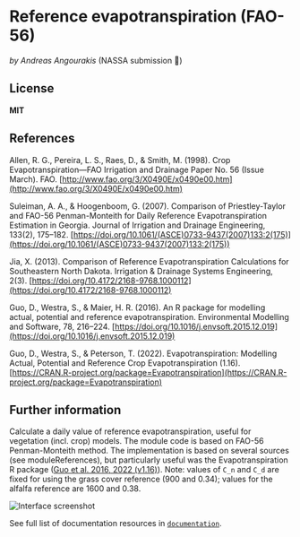# Reference evapotranspiration (FAO-56)

*by Andreas Angourakis* (NASSA submission :rocket:)

## License

**MIT**

## References

Allen, R. G., Pereira, L. S., Raes, D., & Smith, M. (1998). Crop Evapotranspiration—FAO Irrigation and Drainage Paper No. 56 (Issue March). FAO. [http://www.fao.org/3/X0490E/x0490e00.htm](http://www.fao.org/3/X0490E/x0490e00.htm)

Suleiman, A. A., & Hoogenboom, G. (2007). Comparison of Priestley-Taylor and FAO-56 Penman-Monteith for Daily Reference Evapotranspiration Estimation in Georgia. Journal of Irrigation and Drainage Engineering, 133(2), 175–182. [https://doi.org/10.1061/(ASCE)0733-9437(2007)133:2(175)](https://doi.org/10.1061/(ASCE)0733-9437(2007)133:2(175))

Jia, X. (2013). Comparison of Reference Evapotranspiration Calculations for Southeastern North Dakota. Irrigation & Drainage Systems Engineering, 2(3). [https://doi.org/10.4172/2168-9768.1000112](https://doi.org/10.4172/2168-9768.1000112)

Guo, D., Westra, S., & Maier, H. R. (2016). An R package for modelling actual, potential and reference evapotranspiration. Environmental Modelling and Software, 78, 216–224. [https://doi.org/10.1016/j.envsoft.2015.12.019](https://doi.org/10.1016/j.envsoft.2015.12.019)

Guo, D., Westra, S., & Peterson, T. (2022). Evapotranspiration: Modelling Actual, Potential and Reference Crop Evapotranspiration (1.16). [https://CRAN.R-project.org/package=Evapotranspiration](https://CRAN.R-project.org/package=Evapotranspiration)

## Further information

Calculate a daily value of reference evapotranspiration, useful for vegetation (incl. crop) models. The module code is based on FAO-56 Penman-Monteith method. The implementation is based on several sources (see moduleReferences), but particularly useful was the Evapotranspiration R package (<a href='https://cran.r-project.org/web/packages/Evapotranspiration/index.html' target='_blank'>Guo et al. 2016, 2022 (v1.16)</a>). Note: values of `C_n` and `C_d` are fixed for using the grass cover reference (900 and 0.34); values for the alfalfa reference are 1600 and 0.38.

![Interface screenshot](netlogo_implementation/documentation/referenceEvapotranspiration%20interface.png)

See full list of documentation resources in [`documentation`](documentation/tableOfContents.md).
